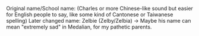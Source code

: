 Original name/School name: (Charles or more Chinese-like sound but easier for English people to say, like some kind of Cantonese or Taiwanese spelling)
Later changed name: Zelbie (Zelby/Zelbia) -> Maybe his name can mean "extremely sad" in Medalian, for my pathetic parents.
